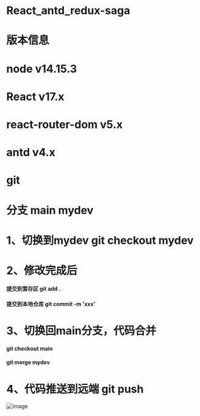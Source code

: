# React_antd_redux-saga
# 版本信息
# node  v14.15.3
# React v17.x
# react-router-dom v5.x
# antd  v4.x
# git
# 分支 main mydev
# 1、切换到mydev  git checkout mydev
# 2、修改完成后 
#### 提交到暂存区   git add .
#### 提交到本地仓库 git commit -m 'xxx'
# 3、切换回main分支，代码合并
#### git checkout main 
#### git merge mydev
# 4、代码推送到远端 git push
![image](https://user-images.githubusercontent.com/51014383/141963289-2df1744d-9a7e-4cda-a500-a30c3ba697a5.png)
